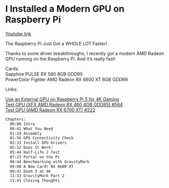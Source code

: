 # I Installed a Modern GPU on Raspberry Pi 

[Youtube link](https://www.youtube.com/watch?v=J0z09Ddr58w)

The Raspberry Pi Just Got a WHOLE LOT Faster!

Thanks to some driver breakthroughs, I recently got a modern AMD Radeon GPU running on the Raspberry Pi. And it’s really fast!

Cards:  
  Sapphire PULSE RX 580 8GB GDDR5  
  PowerColor Fighter AMD Radeon RX 6600 XT 8GB GDDR6

Links:

[Use an External GPU on Raspberry Pi 5 for 4K Gaming](https://www.jeffgeerling.com/blog/2024/use-external-gpu-on-raspberry-pi-5-4k-gaming)  
[Test GPU (XFX AMD Radeon RX 460 4GB GDDR5) #564](https://github.com/geerlingguy/raspberry-pi-pcie-devices/issues/564)  
[Test GPU (AMD Radeon RX 6700 XT) #222](https://github.com/geerlingguy/raspberry-pi-pcie-devices/issues/222)  

```bash
Chapters:
  00:00 Intro
  00:41 What You Need
  01:19 Assembly
  01:56 GPU Connectivity Check
  02:33 Install GPU Drivers
  05:12 Does It Work?
  05:44 Half-Life 2 Test
  07:23 Portal on the Pi
  08:44 Benchmarking with GravityMark
  09:08 A New Card! RX 6600 XT
  09:41 Doom 3 at 4K
  11:33 GravityMark Part 2
  11:41 Closing Thoughts
```
